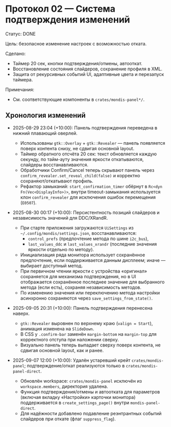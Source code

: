 # Протокол 02 — Система подтверждения изменений

Статус: DONE

Цель: безопасное изменение настроек с возможностью отката.

Сделано:
- Таймер 20 сек, кнопки подтверждения/отмены, автооткат.
- Восстановление состояния слайдеров, сохранение профиля в XML.
- Защита от рекурсивных событий UI, адаптивные цвета и перезапуск таймера.

Примечания:
- См. соответствующие компоненты в `crates/mondis-panel*/`.

## Хронология изменений

- 2025-08-29 23:04 (+10:00): Панель подтверждения переведена в нижний плавающий оверлей.
  - Использованы `gtk::Overlay` + `gtk::Revealer` — панель появляется поверх контента снизу, не сдвигая основной layout.
  - Таймер обратного отсчёта 20 сек: текст обновляется каждую секунду, по тайм-ауту значения яркости откатываются, слайдеры восстанавливаются.
  - Обработчики Confirm/Cancel теперь скрывают панель через `confirm_revealer.set_reveal_child(false)` и корректно сохраняют/откатывают профиль.
  - Рефактор замыканий: `start_confirmation_timer` обёрнут в `Rc<dyn Fn(Vec<DisplayInfo>)>`, внутри timeout-замыкания используется клон `confirm_revealer` для исключения ошибок перемещения (`E0507`).

- 2025-08-30 00:17 (+10:00): Персистентность позиций слайдеров и независимость значений для DDC/XRandR.
  - При старте приложения загружаются `UiSettings` из `~/.config/mondis/settings.json`, восстанавливаются:
    - `control_prefs` (предпочтение метода по шине `i2c_bus`),
    - `last_values_ddc` и `last_values_xrandr` (последние значения яркости отдельно по методу).
  - Инициализация ряда монитора использует сохранённое предпочтение, если поддерживается данным дисплеем; иначе — выбирает доступный метод.
  - При первичном чтении яркости с устройства «оригинал» сохраняется для механизма подтверждения, но в UI отображается сохранённое последнее значение для выбранного метода (если есть), сохраняя независимость методов.
  - По изменению значения или переключению метода настройки асинхронно сохраняются через `save_settings_from_state()`.

- 2025-09-05 20:31 (+10:00): Панель подтверждения перенесена наверх.
  - `gtk::Revealer` выровнен по верхнему краю (`valign = Start`), анимация изменена на `SlideDown`.
  - В CSS у `.confirm-bar` заменён `margin-bottom` на `margin-top` для корректного отступа при наложении сверху.
  - Визуально панель теперь выпадает сверху поверх контента, не сдвигая основной layout, как и ранее.

- 2025-09-07 12:00 (+10:00): Удалён устаревший крейт `crates/mondis-panel`; подтверждение/откат реализуются только в `crates/mondis-panel-direct`.
  - Обновлён workspace: `crates/mondis-panel` исключён из `workspace.members`, директория удалена.
  - Функция подтверждения/отмены и автоотката для параметров (включая вкладку «Настройки» карточки монитора) поддерживается в `create_settings_page()` внутри `mondis-panel-direct`.
  - Для надёжности добавлено подавление реэнтрантных событий слайдеров при откате (флаг `suppress_flag`).
